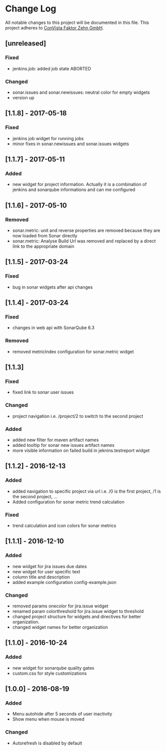 # Change Log
All notable changes to this project will be documented in this file.
This project adheres to [ConVista Faktor Zehn GmbH](http://www.faktorzehn.at/).

## [unreleased]
### Fixed
- jenkins.job: added job state ABORTED
### Changed
- sonar.issues and sonar.newissues: neutral color for empty widgets
- version up

## [1.1.8] - 2017-05-18
### Fixed
- jenkins job widget for running jobs
- minor fixes in sonar.newissues and sonar.issues widgets

## [1.1.7] - 2017-05-11
### Added
- new widget for project information. Actually it is a combination of jenkins and sonarqube informations and can me configured

## [1.1.6] - 2017-05-10
### Removed
- sonar.metric: unit and reverse properties are removed because they are now loaded from Sonar directly
- sonar.metric: Analyse Build Url was removed and replaced by a direct link to the appropriate domain

## [1.1.5] - 2017-03-24
### Fixed
- bug in sonar widgets after api changes

## [1.1.4] - 2017-03-24
### Fixed
- changes in web api with SonarQube 6.3
### Removed
- removed metricIndex configuration for sonar.metric widget

## [1.1.3]
### Fixed
- fixed link to sonar user issues
### Changed
- project navigation i.e. /project/2 to switch to the second project
### Added
- added new filter for maven artifact names
- added tooltip for sonar new issues artifact names
- more visible information on failed build in jeknins.testreport widget

## [1.1.2] - 2016-12-13
### Added
- added navigation to specific project via url
  i.e. /0 is the first project, /1 is the second project, ...
- Added configuration for sonar metric trend calculation
### Fixed
- trend calculation and icon colors for sonar metrics

## [1.1.1] - 2016-12-10
### Added
- new widget for jira issues due dates
- new widget for user specific text
- column title and description
- added example configuration config-example.json
### Changed
- removed params onecolor for jira.issue widget
- renamed param colorthreshold for jira.issue widget to threshold
- changed project structure for widgets and directives for better 
organization.
- changed widget names for better organization

## [1.1.0] - 2016-10-24
### Added
- new widget for sonarqube quality gates
- custom.css for style customizations

## [1.0.0] - 2016-08-19
### Added
- Menu autohide after 5 seconds of user inactivity
- Show menu when mouse is moved
### Changed
- Autorefresh is disabled by default
